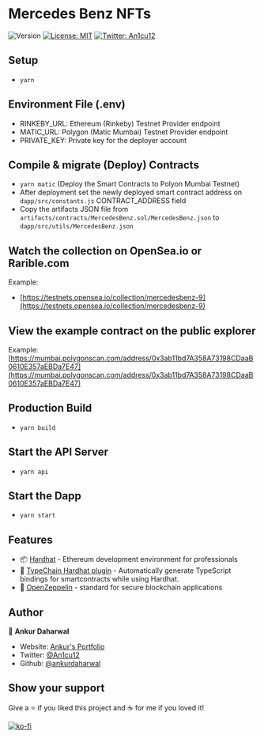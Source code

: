 # Mercedes Benz NFTs

![Version](https://img.shields.io/badge/version-0.0.1-blue.svg?cacheSeconds=2592000)
[![License: MIT](https://img.shields.io/badge/License-MIT-yellow.svg)](#)
[![Twitter: An1cu12](https://img.shields.io/twitter/follow/an1cu12.svg?style=social)](https://twitter.com/An1cu12)

## Setup
- `yarn`

## Environment File (.env)
- RINKEBY_URL: Ethereum (Rinkeby) Testnet Provider endpoint
- MATIC_URL: Polygon (Matic Mumbai) Testnet Provider endpoint
- PRIVATE_KEY: Private key for the deployer account

## Compile & migrate (Deploy) Contracts
- `yarn matic` (Deploy the Smart Contracts to Polyon Mumbai Testnet)
- After deployment set the newly deployed smart contract address on `dapp/src/constants.js` CONTRACT_ADDRESS field
- Copy the artifacts JSON file from `artifacts/contracts/MercedesBenz.sol/MercedesBenz.json` to `dapp/src/utils/MercedesBenz.json`

## Watch the collection on OpenSea.io or Rarible.com
Example: 
- [https://testnets.opensea.io/collection/mercedesbenz-9](https://testnets.opensea.io/collection/mercedesbenz-9)

## View the example contract on the public explorer
Example:[https://mumbai.polygonscan.com/address/0x3ab11bd7A358A73198CDaaB0610E357aEBDa7E47](https://mumbai.polygonscan.com/address/0x3ab11bd7A358A73198CDaaB0610E357aEBDa7E47)

## Production Build
- `yarn build`

## Start the API Server
- `yarn api`

## Start the Dapp
- `yarn start`

## Features
- 📦 [Hardhat](https://hardhat.org/) - Ethereum development environment for professionals
- 🦾 [TypeChain Hardhat plugin](https://github.com/ethereum-ts/TypeChain/tree/master/packages/hardhat) - Automatically generate TypeScript bindings for smartcontracts while using Hardhat.
- 🎨 [OpenZeppelin](https://docs.openzeppelin.com/contracts/4.x/) - standard for secure blockchain applications

## Author

👤 **Ankur Daharwal**

- Website: [Ankur's Portfolio](https://ankurdaharwal.wixsite.com/blockchain)
- Twitter: [@An1cu12](https://twitter.com/An1cu12)
- Github: [@ankurdaharwal](https://github.com/ankurdaharwal)

## Show your support

Give a ⭐️ if you liked this project and ☕ for me if you loved it!

[![ko-fi](https://ko-fi.com/img/githubbutton_sm.svg)](ko-fi.com/an1cu12)
